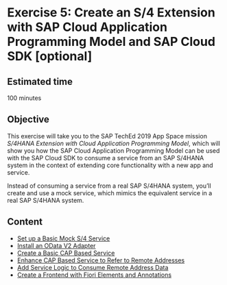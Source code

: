 # Exercise 5: Create an S/4 Extension with SAP Cloud Application Programming Model and SAP Cloud SDK [optional]

## Estimated time

100 minutes

## Objective

This exercise will take you to the SAP TechEd 2019 App Space mission *S/4HANA Extension with Cloud Application Programming Model*, which will show you how the SAP Cloud Application Programming Model can be used with the SAP Cloud SDK to consume a service from an SAP S/4HANA system in the context of extending core functionality with a new app and service.

Instead of consuming a service from a real SAP S/4HANA system, you’ll create and use a mock service, which mimics the equivalent service in a real SAP S/4HANA system.

## Content

- [Set up a Basic Mock S/4 Service](https://developers.sap.com/tutorials/cap-cloudsdk-1-mock-service.html)
- [Install an OData V2 Adapter](https://developers.sap.com/tutorials/cap-cloudsdk-2-v2-adapter.html)
- [Create a Basic CAP Based Service](https://developers.sap.com/tutorials/cap-cloudsdk-3-basic-service.html)
- [Enhance CAP Based Service to Refer to Remote Addresses](https://developers.sap.com/tutorials/cap-cloudsdk-4-enhance-consume.html)
- [Add Service Logic to Consume Remote Address Data](https://developers.sap.com/tutorials/cap-cloudsdk-5-srv-logic.html)
- [Create a Frontend with Fiori Elements and Annotations](https://developers.sap.com/tutorials/cap-cloudsdk-6-fiori-frontend.html)